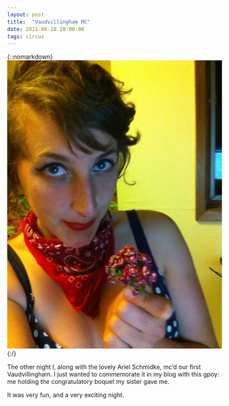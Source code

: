 ```yaml
---
layout: post
title:  "Vaudvillingham MC"
date: 2011-06-18 20:00:00
tags: circus
---
```

{::nomarkdown}
<img src="/uploads/2011/06/vaudvillingham.jpg">
{:/}

The other night I, along with the lovely Ariel Schmidke, mc’d our first Vaudvillingham. I just wanted to commemorate it in my blog with this gpoy: me holding the congratulatory boquet my sister gave me.

It was very fun, and a very exciting night.
